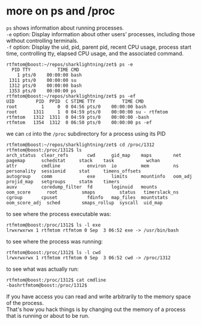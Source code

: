 # more on ps and /proc

`ps` shows information about running processes.\
`-e` option: Display information about other users' processes, including those without controlling terminals.\
`-f` option: Display the uid, pid, parent pid, recent CPU usage, process start time, controlling tty, elapsed CPU usage, and the
             associated command.
```
rtfmtom@boost:~/repos/sharklightning/zet$ ps -e
  PID TTY          TIME CMD
    1 pts/0    00:00:00 bash
 1311 pts/0    00:00:00 su
 1312 pts/0    00:00:00 bash
 1353 pts/0    00:00:00 ps
rtfmtom@boost:~/repos/sharklightning/zet$ ps -ef
UID        PID  PPID  C STIME TTY          TIME CMD
root         1     0  0 04:56 pts/0    00:00:00 bash
root      1311     1  0 04:59 pts/0    00:00:00 su - rtfmtom
rtfmtom   1312  1311  0 04:59 pts/0    00:00:00 -bash
rtfmtom   1354  1312  0 06:50 pts/0    00:00:00 ps -ef
```
we can `cd` into the `/proc` subdirectory for a process using its PID
```
rtfmtom@boost:~/repos/sharklightning/zet$ cd /proc/1312
rtfmtom@boost:/proc/1312$ ls
arch_status  clear_refs       cwd      gid_map    maps        net            pagemap      schedstat     stack    task            wchan
attr         cmdline          environ  io         mem         ns             personality  sessionid     stat     timens_offsets
autogroup    comm             exe      limits     mountinfo   oom_adj        projid_map   setgroups     statm    timers
auxv         coredump_filter  fd       loginuid   mounts      oom_score      root         smaps         status   timerslack_ns
cgroup       cpuset           fdinfo   map_files  mountstats  oom_score_adj  sched        smaps_rollup  syscall  uid_map
```
to see where the process executable was:
```
rtfmtom@boost:/proc/1312$ ls -l exe
lrwxrwxrwx 1 rtfmtom rtfmtom 0 Sep  3 06:52 exe -> /usr/bin/bash
```
to see where the process was running:
```
rtfmtom@boost:/proc/1312$ ls -l cwd
lrwxrwxrwx 1 rtfmtom rtfmtom 0 Sep  3 06:52 cwd -> /proc/1312
```
to see what was actually run:
```
rtfmtom@boost:/proc/1312$ cat cmdline
-bashrtfmtom@boost:/proc/1312$
```

If you have access you can read and write arbitrarily to the memory space of the process. \
That's how you hack things is by changing out the memory of a process that is running or about to be run.
